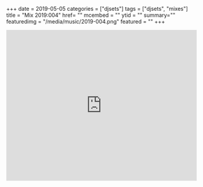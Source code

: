 +++
date = 2019-05-05
categories = ["djsets"]
tags = ["djsets", "mixes"]
title = "Mix 2019:004"
href= ""
mcembed = ""
ytid = ""
summary=""
featuredimg = "/media/music/2019-004.png"
featured = ""
+++

<div class="mix"><div class="embed" >
  <iframe width="100%" height="400" src="https://www.mixcloud.com/widget/iframe/?dark=1&feed=%2Fdjkonigi%2F2019004-funky-house-fairfax-set%2F" frameborder="0" ></iframe>
</div></div>
